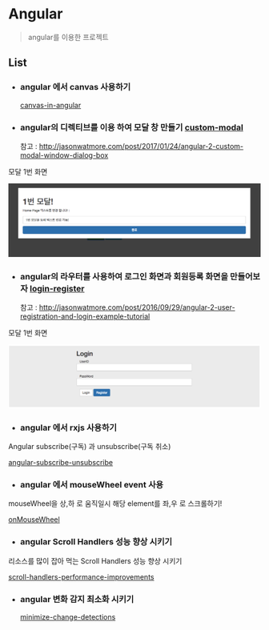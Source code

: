 # Angular

> angular를 이용한 프로젝트 


## List

- ### angular 에서 canvas 사용하기

  [canvas-in-angular][]

[canvas-in-angular]: https://github.com/minw1540/TIL/blob/master/Angular/canvas-in-angular.md


- ### angular의 디렉티브를 이용 하여 모달 창 만들기 [custom-modal][]

	참고 : http://jasonwatmore.com/post/2017/01/24/angular-2-custom-modal-window-dialog-box

[custom-modal]: https://github.com/minw1540/TIL/blob/master/Angular/custom-modal

 모달 1번 화면 

 ![Alt text](./custom-modal/img/modal1.png)
 

- ### angular의 라우터를 사용하여 로그인 화면과 회원등록 화면을 만들어보자 [login-register][]

	참고 : http://jasonwatmore.com/post/2016/09/29/angular-2-user-registration-and-login-example-tutorial

[login-register]: https://github.com/minw1540/TIL/blob/master/Angular/login-register

 모달 1번 화면 

 ![Alt text](./login-register/img/login.png)


- ### angular 에서 rxjs 사용하기
Angular subscribe(구독) 과 unsubscribe(구독 취소)

  [angular-subscribe-unsubscribe][]

[angular-subscribe-unsubscribe]: https://github.com/minw1540/TIL/blob/master/Angular/angular-subscribe-unsubscribe.md


- ### angular 에서 mouseWheel event 사용
mouseWheel을  상,하 로 움직일시 해당 element를 좌,우 로 스크롤하기!

  [onMouseWheel][]

[onMouseWheel]: https://github.com/minw1540/TIL/blob/master/Angular/on-mouse-wheel.md

- ### angular Scroll Handlers 성능 향상 시키기 
리소스를 많이 잡아 먹는 Scroll Handlers 성능 향상 시키기

  [scroll-handlers-performance-improvements][]

[scroll-handlers-performance-improvements]: https://github.com/minw1540/TIL/blob/master/Angular/scroll-handlers-performance-improvements.md

- ### angular 변화 감지 최소화 시키기 

  [minimize-change-detections][]

[minimize-change-detections]: https://github.com/minw1540/TIL/blob/master/Angular/minimize-change-detections.md